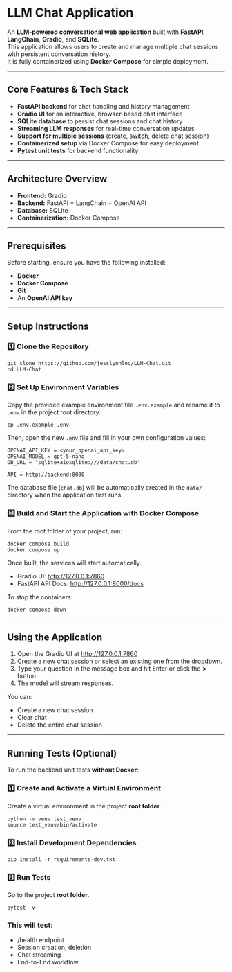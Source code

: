 # LLM Chat Application

An **LLM-powered conversational web application** built with **FastAPI**, **LangChain**, **Gradio**, and **SQLite**.  
This application allows users to create and manage multiple chat sessions with persistent conversation history.  
It is fully containerized using **Docker Compose** for simple deployment.

---

## Core Features & Tech Stack

- **FastAPI backend** for chat handling and history management  
- **Gradio UI** for an interactive, browser-based chat interface  
- **SQLite database** to persist chat sessions and chat history
- **Streaming LLM responses** for real-time conversation updates  
- **Support for multiple sessions** (create, switch, delete chat session)  
- **Containerized setup** via Docker Compose for easy deployment  
- **Pytest unit tests** for backend functionality  

---

## Architecture Overview


- **Frontend:** Gradio  
- **Backend:** FastAPI + LangChain + OpenAI API  
- **Database:** SQLite 
- **Containerization:** Docker Compose

---

## Prerequisites

Before starting, ensure you have the following installed:

- **Docker**
- **Docker Compose**
- **Git**
- An **OpenAI API key**

---

## Setup Instructions

### 1️⃣ Clone the Repository

```commandline
git clone https://github.com/jesslynnloo/LLM-Chat.git
cd LLM-Chat
```

### 2️⃣ Set Up Environment Variables

Copy the provided example environment file `.env.example` and rename it to `.env` in the project root directory:

```commandline
cp .env.example .env
```

Then, open the new `.env` file and fill in your own configuration values:

```text
OPENAI_API_KEY = <your_openai_api_key>
OPENAI_MODEL = gpt-5-nano
DB_URL = "sqlite+aiosqlite:///data/chat.db"

API = http://backend:8000
```
The database file (`chat.db`) will be automatically created in the `data/` directory when the application first runs.

### 3️⃣ Build and Start the Application with Docker Compose

From the root folder of your project, run:

```commandline
docker compose build
docker compose up
```
Once built, the services will start automatically.
- Gradio UI: http://127.0.0.1:7860
- FastAPI API Docs: http://127.0.0.1:8000/docs

To stop the containers:

```commandline
docker compose down
```

---

## Using the Application

1. Open the Gradio UI at http://127.0.0.1:7860
2. Create a new chat session or select an existing one from the dropdown.
3. Type your question in the message box and hit Enter or click the ➤ button.
4. The model will stream responses.

You can:
- Create a new chat session
- Clear chat
- Delete the entire chat session

---

## Running Tests (Optional)

To run the backend unit tests **without Docker**:

### 1️⃣ Create and Activate a Virtual Environment

Create a virtual environment in the project **root folder**.

```commandline
python -m venv test_venv
source test_venv/bin/activate
```

### 2️⃣ Install Development Dependencies
```commandline
pip install -r requirements-dev.txt
```

### 3️⃣ Run Tests
Go to the project **root folder**.
```commandline
pytest -v
```

### This will test:

- /health endpoint
- Session creation, deletion
- Chat streaming
- End-to-End workflow
